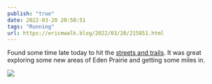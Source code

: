 ```yaml
---
publish: "true"
date: 2022-03-20 20:58:51
tags: "Running"
url: https://ericmwalk.blog/2022/03/20/215851.html
---
```


Found some time late today to hit the [streets and trails](http://www.strava.com/activities/%206856791092). It was great exploring some new areas of Eden Prairie and getting some miles in.

![](https://ericmwalk.blog/uploads/2022/92ee603c84.jpg)